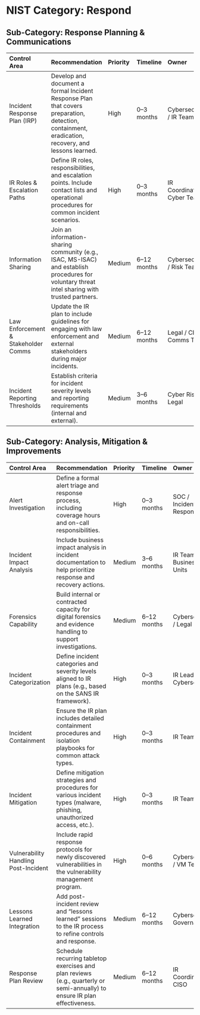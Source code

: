 # **NIST Category: Respond**

## **Sub-Category: Response Planning & Communications**

| Control Area                        | Recommendation                                                                                                                                    | Priority   | Timeline    | Owner                       | Notes                                                                |
|:------------------------------------|:--------------------------------------------------------------------------------------------------------------------------------------------------|:-----------|:------------|:----------------------------|:---------------------------------------------------------------------|
| Incident Response Plan (IRP)        | Develop and document a formal Incident Response Plan that covers preparation, detection, containment, eradication, recovery, and lessons learned. | High       | 0–3 months  | Cybersecurity / IR Team     | No IRP currently exists                                              |
| IR Roles & Escalation Paths         | Define IR roles, responsibilities, and escalation points. Include contact lists and operational procedures for common incident scenarios.         | High       | 0–3 months  | IR Coordinator / Cyber Team | No clarity around response roles or escalation                       |
| Information Sharing                 | Join an information-sharing community (e.g., ISAC, MS-ISAC) and establish procedures for voluntary threat intel sharing with trusted partners.    | Medium     | 6–12 months | Cybersecurity / Risk Team   | Immature program; no current participation in external intel sharing |
| Law Enforcement & Stakeholder Comms | Update the IR plan to include guidelines for engaging with law enforcement and external stakeholders during major incidents.                      | Medium     | 6–12 months | Legal / CISO / Comms Team   | Current process lacks coordination with external responders          |
| Incident Reporting Thresholds       | Establish criteria for incident severity levels and reporting requirements (internal and external).                                               | Medium     | 3–6 months  | Cyber Risk / Legal          | No thresholds or reporting framework in place                        |

## **Sub-Category: Analysis, Mitigation & Improvements**

| Control Area                         | Recommendation                                                                                                             | Priority   | Timeline    | Owner                     | Notes                                                           |
|:-------------------------------------|:---------------------------------------------------------------------------------------------------------------------------|:-----------|:------------|:--------------------------|:----------------------------------------------------------------|
| Alert Investigation                  | Define a formal alert triage and response process, including coverage hours and on-call responsibilities.                  | High       | 0–3 months  | SOC / Incident Response   | No defined alert response process or 24/7 coverage              |
| Incident Impact Analysis             | Include business impact analysis in incident documentation to help prioritize response and recovery actions.               | Medium     | 3–6 months  | IR Team / Business Units  | No current documentation of incident impact                     |
| Forensics Capability                 | Build internal or contracted capacity for digital forensics and evidence handling to support investigations.               | Medium     | 6–12 months | Cybersecurity / Legal     | No current forensics capabilities                               |
| Incident Categorization              | Define incident categories and severity levels aligned to IR plans (e.g., based on the SANS IR framework).                 | High       | 0–3 months  | IR Lead / Cybersecurity   | No standardized classification in place                         |
| Incident Containment                 | Ensure the IR plan includes detailed containment procedures and isolation playbooks for common attack types.               | High       | 0–3 months  | IR Team                   | Containment not formally documented                             |
| Incident Mitigation                  | Define mitigation strategies and procedures for various incident types (malware, phishing, unauthorized access, etc.).     | High       | 0–3 months  | IR Team                   | No mitigation phase addressed in current process                |
| Vulnerability Handling Post-Incident | Include rapid response protocols for newly discovered vulnerabilities in the vulnerability management program.             | High       | 0–6 months  | Cybersecurity / VM Team  | No process for handling new (including zero-day) vulnerabilities |
| Lessons Learned Integration          | Add post-incident review and “lessons learned” sessions to the IR process to refine controls and response.                 | Medium     | 6–12 months | Cybersecurity Governance | Lessons learned are not incorporated into future planning        |
| Response Plan Review                 | Schedule recurring tabletop exercises and plan reviews (e.g., quarterly or semi-annually) to ensure IR plan effectiveness. | Medium     | 6–12 months | IR Coordinator / CISO    | IR plans are not currently tested or validated                   |
